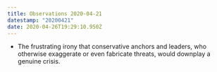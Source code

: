 ```yaml
---
title: Observations 2020-04-21
datestamp: "20200421"
date: 2020-04-26T19:29:10.950Z
---
```

- The frustrating irony that conservative anchors and leaders, who otherwise exaggerate or even fabricate threats, would downplay a genuine crisis.